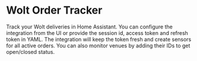 # Wolt Order Tracker

Track your Wolt deliveries in Home Assistant. You can configure the integration from the UI or provide the session id, access token and refresh token in YAML. The integration will keep the token fresh and create sensors for all active orders. You can also monitor venues by adding their IDs to get open/closed status.

